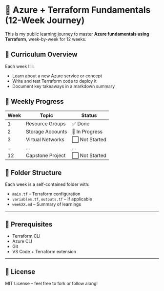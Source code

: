 
# 🚀 Azure + Terraform Fundamentals (12-Week Journey)

This is my public learning journey to master **Azure fundamentals using Terraform**, week-by-week for 12 weeks.

## 🧭 Curriculum Overview

Each week I’ll:
- Learn about a new Azure service or concept
- Write and test Terraform code to deploy it
- Document key takeaways in a markdown summary

## 📅 Weekly Progress

| Week | Topic                       | Status  |
|------|-----------------------------|---------|
| 1    | Resource Groups             | ✅ Done |
| 2    | Storage Accounts            | 🔄 In Progress |
| 3    | Virtual Networks            | ⬜ Not Started |
| ...  | ...                         | ...     |
| 12   | Capstone Project            | ⬜ Not Started |

## 📂 Folder Structure

Each week is a self-contained folder with:
- `main.tf` – Terraform configuration
- `variables.tf`, `outputs.tf` – If applicable
- `weekXX.md` – Summary of learnings

---

## 🔧 Prerequisites

- Terraform CLI
- Azure CLI
- Git
- VS Code + Terraform extension

---

## 📜 License

MIT License – feel free to fork or follow along!

